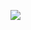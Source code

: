 ![](http://www.plantuml.com/plantuml/proxy?cache=no&src=https://raw.githubusercontent.com/oleksandrblazhko/ai204-babich/laboratory-work-7/2-SoftwareDesign/2.7-PlantUML/UML-ConceptClasses.puml)

